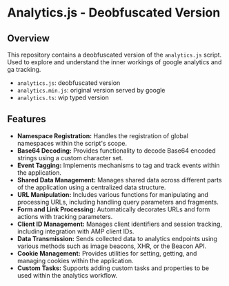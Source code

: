 # Analytics.js - Deobfuscated Version

## Overview

This repository contains a deobfuscated version of the `analytics.js` script. Used to explore and understand
the inner workings of google analytics and ga tracking.

- `analytics.js`: deobfuscated version
- `analytics.min.js`: original version served by google
- `analytics.ts`: wip typed version

## Features

- **Namespace Registration:** Handles the registration of global namespaces within the script's scope.
- **Base64 Decoding:** Provides functionality to decode Base64 encoded strings using a custom character set.
- **Event Tagging:** Implements mechanisms to tag and track events within the application.
- **Shared Data Management:** Manages shared data across different parts of the application using a centralized data structure.
- **URL Manipulation:** Includes various functions for manipulating and processing URLs, including handling query parameters and fragments.
- **Form and Link Processing:** Automatically decorates URLs and form actions with tracking parameters.
- **Client ID Management:** Manages client identifiers and session tracking, including integration with AMP client IDs.
- **Data Transmission:** Sends collected data to analytics endpoints using various methods such as image beacons, XHR, or the Beacon API.
- **Cookie Management:** Provides utilities for setting, getting, and managing cookies within the application.
- **Custom Tasks:** Supports adding custom tasks and properties to be used within the analytics workflow.
